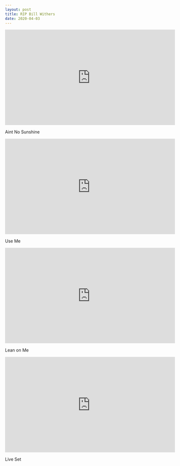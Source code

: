 ```yaml
---
layout: post
title: RIP Bill Withers
date: 2020-04-03
---
```



<iframe width="560" height="315" src="https://www.youtube.com/embed/CICIOJqEb5c" frameborder="0" allow="accelerometer; autoplay; encrypted-media; gyroscope; picture-in-picture" allowfullscreen></iframe>

Aint No Sunshine


<iframe width="560" height="315" src="https://www.youtube.com/embed/g3hBYTkI-sE" frameborder="0" allow="accelerometer; autoplay; encrypted-media; gyroscope; picture-in-picture" allowfullscreen></iframe>

Use Me


<iframe width="560" height="315" src="https://www.youtube.com/embed/f7P8wusL1Z0" frameborder="0" allow="accelerometer; autoplay; encrypted-media; gyroscope; picture-in-picture" allowfullscreen></iframe>

Lean on Me


<iframe width="560" height="315" src="https://www.youtube.com/embed/WwgggzBgJfM" frameborder="0" allow="accelerometer; autoplay; encrypted-media; gyroscope; picture-in-picture" allowfullscreen></iframe>

Live Set 
